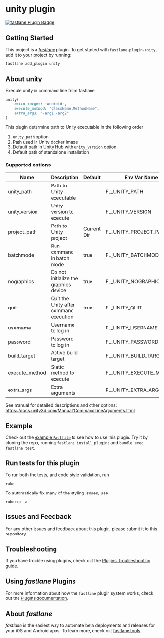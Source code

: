 # unity plugin

[![fastlane Plugin Badge](https://rawcdn.githack.com/fastlane/fastlane/master/fastlane/assets/plugin-badge.svg)](https://rubygems.org/gems/fastlane-plugin-unity)

## Getting Started

This project is a [_fastlane_](https://github.com/fastlane/fastlane) plugin. To get started with `fastlane-plugin-unity`, add it to your project by running:

```bash
fastlane add_plugin unity
```

## About unity

Execute unity in command line from fastlane

```ruby
unity(
    build_target: "Android",
    execute_method: "ClassName.MethodName",
    extra_args: "-arg1 -arg2"
)
```

This plugin determine path to Unity executable in the following order

1. `unity_path` option
1. Path used in [Unity docker image](https://gitlab.com/gableroux/unity3d)
1. Default path in Unity Hub with `unity_version` option
1. Default path of standalone installation

### Supported options

| Name           | Description                            | Default     | Env Var Name            |
|----------------|----------------------------------------|-------------|-------------------------|
| unity_path     | Path to Unity executable               |             | FL_UNITY_PATH           |
| unity_version  | Unity version to execute               |             | FL_UNITY_VERSION        |
| project_path   | Path to Unity project                  | Current Dir | FL_UNITY_PROJECT_PATH   |
| batchmode      | Run command in batch mode              | true        | FL_UNITY_BATCHMODE      |
| nographics     | Do not initialize the graphics device  | true        | FL_UNITY_NOGRAPHICS     |
| quit           | Quit the Unity after command execution | true        | FL_UNITY_QUIT           |
| username       | Username to log in                     |             | FL_UNITY_USERNAME       |
| password       | Password to log in                     |             | FL_UNITY_PASSWORD       |
| build_target   | Active build target                    |             | FL_UNITY_BUILD_TARGET   |
| execute_method | Static method to execute               |             | FL_UNITY_EXECUTE_METHOD |
| extra_args     | Extra arguments                        |             | FL_UNITY_EXTRA_ARGS     |

See manual for detailed descriptions and other options: https://docs.unity3d.com/Manual/CommandLineArguments.html

## Example

Check out the [example `Fastfile`](fastlane/Fastfile) to see how to use this plugin. Try it by cloning the repo, running `fastlane install_plugins` and `bundle exec fastlane test`.

## Run tests for this plugin

To run both the tests, and code style validation, run

```
rake
```

To automatically fix many of the styling issues, use
```
rubocop -a
```

## Issues and Feedback

For any other issues and feedback about this plugin, please submit it to this repository.

## Troubleshooting

If you have trouble using plugins, check out the [Plugins Troubleshooting](https://docs.fastlane.tools/plugins/plugins-troubleshooting/) guide.

## Using _fastlane_ Plugins

For more information about how the `fastlane` plugin system works, check out the [Plugins documentation](https://docs.fastlane.tools/plugins/create-plugin/).

## About _fastlane_

_fastlane_ is the easiest way to automate beta deployments and releases for your iOS and Android apps. To learn more, check out [fastlane.tools](https://fastlane.tools).

